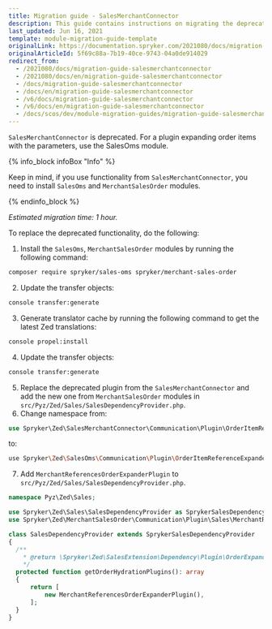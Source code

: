 ```yaml
---
title: Migration guide - SalesMerchantConnector
description: This guide contains instructions on migrating the deprecated SalesMerchantConnector to SalesOms modules provided by Spryker.
last_updated: Jun 16, 2021
template: module-migration-guide-template
originalLink: https://documentation.spryker.com/2021080/docs/migration-guide-salesmerchantconnector
originalArticleId: 5f69c88a-7b19-40ce-9743-04a0de914029
redirect_from:
  - /2021080/docs/migration-guide-salesmerchantconnector
  - /2021080/docs/en/migration-guide-salesmerchantconnector
  - /docs/migration-guide-salesmerchantconnector
  - /docs/en/migration-guide-salesmerchantconnector
  - /v6/docs/migration-guide-salesmerchantconnector
  - /v6/docs/en/migration-guide-salesmerchantconnector
  - /docs/scos/dev/module-migration-guides/migration-guide-salesmerchantconnector.html
---
```


`SalesMerchantConnector` is deprecated. For a plugin expanding order items with the parameters, use the SalesOms module.

{% info_block infoBox "Info" %}

Keep in mind, if you use functionality from `SalesMerchantConnector`, you need to install `SalesOms` and `MerchantSalesOrder` modules.

{% endinfo_block %}

*Estimated migration time: 1 hour.*

To replace the deprecated functionality, do the following:

1. Install the `SalesOms`, `MerchantSalesOrder` modules by running the following command:

```bash
composer require spryker/sales-oms spryker/merchant-sales-order
```

2. Update the transfer objects:

```bash
console transfer:generate
```

3. Generate translator cache by running the following command to get the latest Zed translations:

```bash
console propel:install
```

4. Update the transfer objects:

```bash
console transfer:generate
```

5. Replace the deprecated plugin from the `SalesMerchantConnector` and add the new one from `MerchantSalesOrder` modules in `src/Pyz/Zed/Sales/SalesDependencyProvider.php`.
6. Change namespace from:

```php
use Spryker\Zed\SalesMerchantConnector\Communication\Plugin\OrderItemReferenceExpanderPreSavePlugin;
```

to:

```bash
use Spryker\Zed\SalesOms\Communication\Plugin\OrderItemReferenceExpanderPreSavePlugin;
```

7. Add `MerchantReferencesOrderExpanderPlugin` to `src/Pyz/Zed/Sales/SalesDependencyProvider.php`.

```php
namespace Pyz\Zed\Sales;

use Spryker\Zed\Sales\SalesDependencyProvider as SprykerSalesDependencyProvider;
use Spryker\Zed\MerchantSalesOrder\Communication\Plugin\Sales\MerchantReferencesOrderExpanderPlugin;

class SalesDependencyProvider extends SprykerSalesDependencyProvider
{
  /**
    * @return \Spryker\Zed\SalesExtension\Dependency\Plugin\OrderExpanderPluginInterface[]
    */
  protected function getOrderHydrationPlugins(): array
  {
      return [
          new MerchantReferencesOrderExpanderPlugin(),
      ];
  }
}
```

